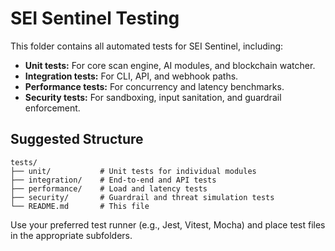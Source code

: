 # SEI Sentinel Testing

This folder contains all automated tests for SEI Sentinel, including:

- **Unit tests:** For core scan engine, AI modules, and blockchain watcher.
- **Integration tests:** For CLI, API, and webhook paths.
- **Performance tests:** For concurrency and latency benchmarks.
- **Security tests:** For sandboxing, input sanitation, and guardrail enforcement.

## Suggested Structure

```
tests/
├── unit/           # Unit tests for individual modules
├── integration/    # End-to-end and API tests
├── performance/    # Load and latency tests
├── security/       # Guardrail and threat simulation tests
└── README.md       # This file
```

Use your preferred test runner (e.g., Jest, Vitest, Mocha) and place test files in the appropriate subfolders.
